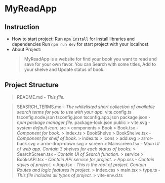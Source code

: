 # MyReadApp

## Instruction
- How to start project:
  Run `npm install` for install libraries and dependencies
  Run `npm run dev` for start project with your localhost.
- About Project:
  > MyReadApp is a website for find your book you want to read and save for your own favor.
  > You can Search with some titles, Add to your shelve and Update status of book.

## Project Structure
  > README.md - _This file._

  > SEASRCH_TERMS.md - _The whitelisted short collection of available search terms for you to use with your app._
  > vite.config.ts
  > tsconfig.node.json
  > tsconfig.json
  > tsconfig.app.json
  > package.json - _npm package manager file._
  > package-lock.json
  > public
    > vite.svg - _system default icon._
  > src
    > components
    > Book
        > Book.tsx - _Component for book._
        > index.ts
      > BookShelve
        > BookShelve.tsx - _Component for shelf of book._
        > index.ts
    > icons
      > add.svg
      > arror-back.svg
      > arror-drop-down.svg
    > screen
      > Mainscreen.tsx - _Main UI of web app. Contain 3 shelves for each status of books._
      > SearchScreen.tsx - _Contain UI of Search function._
    > service
      > BooksAPI.tsx - _Contain API service for project._
    > App.css - _Contain styles of project._
    > App.tsx - _This is the root of project. Contain Routes and logic features in project._
    > index.css
    > main.tsx
    > type.ts - _This file includes all types of project._
    > vite-env.d.ts
